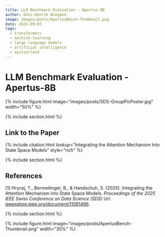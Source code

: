 ```yaml
---
title: LLM Benchmark Evaluation - Apertus-8B 
author: Götz-Henrik Wiegand
image: images/posts/ApertusBench-Thumbnail.png
date: 2025-09-03
tags:
  - transformers
  - machine-learning
  - large language models
  - artificial intelligence
  - switzerland
---
```


# LLM Benchmark Evaluation - Apertus-8B 


{% include figure.html image="images/posts/SDS-GroupPicPoster.jpg" width="50%" %}


{% include section.html %}

## Link to the Paper

{% include citation.html lookup="Integrating the Attention Mechanism Into State Space Models" style="rich" %}

{% include section.html %}

## References

[1] Hrycej, T., Bermeitinger, B., & Handschuh, S. (2025). Integrating the Attention Mechanism into State Space Models. *Proceedings of the 2025 IEEE Swiss Conference on Data Science (SDS)* Url: [ieeexplore.ieee.org/document/11081496](https://ieeexplore.ieee.org/document/11081496).


{% include section.html %}

{% include figure.html image="images/posts/ApertusBench-Thumbnail.png" width="30%" %}